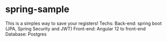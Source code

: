 # spring-sample
This is a simples way to save your registers!
Techs:
Back-end: spring boot (JPA, Spring Security and JWT)
Front-end: Angular 12 to front-end 
Database: Postgres

